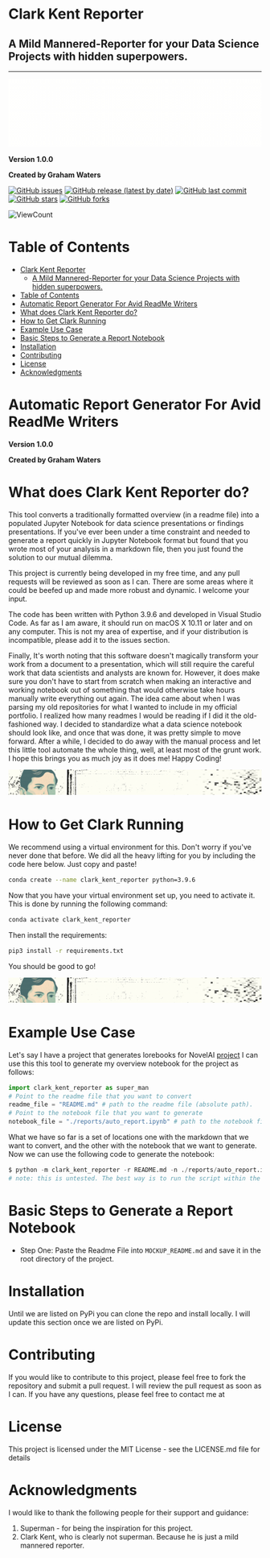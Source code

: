 # Clark Kent Reporter
## A Mild Mannered-Reporter for your Data Science Projects with hidden superpowers.

---

![header](images/header.gif)


**Version 1.0.0**

**Created by Graham Waters**

<!-- add badges for the issues, release, latest updates, and stars/forks -->

[![GitHub issues](https://img.shields.io/github/issues/grahamwaters/Clark-Kent-Reporter)](https://img.shields.io/github/issues/grahamwaters/Clark-Kent-Reporter)
[![GitHub release (latest by date)](https://img.shields.io/github/v/release/grahamwaters/Clark-Kent-Reporter)](https://img.shields.io/github/v/release/grahamwaters/Clark-Kent-Reporter)
[![GitHub last commit](https://img.shields.io/github/last-commit/grahamwaters/Clark-Kent-Reporter)](https://img.shields.io/github/last-commit/grahamwaters/Clark-Kent-Reporter)
[![GitHub stars](https://img.shields.io/github/stars/grahamwaters/Clark-Kent-Reporter)](https://img.shields.io/github/stars/grahamwaters/Clark-Kent-Reporter)
[![GitHub forks](https://img.shields.io/github/forks/grahamwaters/Clark-Kent-Reporter)](https://img.shields.io/github/forks/grahamwaters/Clark-Kent-Reporter)
<!-- add view count to the repo -->
![ViewCount](https://views.whatilearened.today/views/github/grahamwaters/Clark-Kent-Reporter.svg)

# Table of Contents

- [Clark Kent Reporter](#clark-kent-reporter)
  - [A Mild Mannered-Reporter for your Data Science Projects with hidden superpowers.](#a-mild-mannered-reporter-for-your-data-science-projects-with-hidden-superpowers)
- [Table of Contents](#table-of-contents)
- [Automatic Report Generator For Avid ReadMe Writers](#automatic-report-generator-for-avid-readme-writers)
- [What does Clark Kent Reporter do?](#what-does-clark-kent-reporter-do)
- [How to Get Clark Running](#how-to-get-clark-running)
- [Example Use Case](#example-use-case)
- [Basic Steps to Generate a Report Notebook](#basic-steps-to-generate-a-report-notebook)
- [Installation](#installation)
- [Contributing](#contributing)
- [License](#license)
- [Acknowledgments](#acknowledgments)


# Automatic Report Generator For Avid ReadMe Writers
**Version 1.0.0**

**Created by Graham Waters**

# What does Clark Kent Reporter do?

This tool converts a traditionally formatted overview (in a readme file) into a populated Jupyter Notebook for data science presentations or findings presentations. If you've ever been under a time constraint and needed to generate a report quickly in Jupyter Notebook format but found that you wrote most of your analysis in a markdown file, then you just found the solution to our mutual dilemma.

This project is currently being developed in my free time, and any pull requests will be reviewed as soon as I can. There are some areas where it could be beefed up and made more robust and dynamic. I welcome your input.

The code has been written with Python 3.9.6 and developed in Visual Studio Code. As far as I am aware, it should run on macOS X 10.11 or later and on any computer. This is not my area of expertise, and if your distribution is incompatible, please add it to the issues section.

Finally, It's worth noting that this software doesn't magically transform your work from a document to a presentation, which will still require the careful work that data scientists and analysts are known for. However, it does make sure you don't have to start from scratch when making an interactive and working notebook out of something that would otherwise take hours manually write everything out again. The idea came about when I was parsing my old repositories for what I wanted to include in my official portfolio. I realized how many readmes I would be reading if I did it the old-fashioned way. I decided to standardize what a data science notebook should look like, and once that was done, it was pretty simple to move forward. After a while, I decided to do away with the manual process and let this little tool automate the whole thing, well, at least most of the grunt work.
I hope this brings you as much joy as it does me!
Happy Coding!

![separator](images/sep_1.gif)

# How to Get Clark Running

We recommend using a virtual environment for this. Don't worry if you've never done that before. We did all the heavy lifting for you by including the code here below. Just copy and paste!

```bash
conda create --name clark_kent_reporter python=3.9.6
```
Now that you have your virtual environment set up, you need to activate it. This is done by running the following command:
```bash
conda activate clark_kent_reporter
```
Then install the requirements:
```bash
pip3 install -r requirements.txt
```
You should be good to go!

![separator](images/sep_1.gif)
# Example Use Case
Let's say I have a project that generates lorebooks for NovelAI [project](https://github.com/grahamwaters/lorebook_generator_for_novelai)
I can use this this tool to generate my overview notebook for the project as follows:

```python
import clark_kent_reporter as super_man
# Point to the readme file that you want to convert
readme_file = "README.md" # path to the readme file (absolute path).
# Point to the notebook file that you want to generate
notebook_file = "./reports/auto_report.ipynb" # path to the notebook file (relative path).
```
What we have so far is a set of locations one with the markdown that we want to convert, and the other with the notebook that we want to generate. Now we can use the following code to generate the notebook:

```python
$ python -m clark_kent_reporter -r README.md -n ./reports/auto_report.ipynb
# note: this is untested. The best way is to run the script within the cloned repository.
```

# Basic Steps to Generate a Report Notebook
* Step One: Paste the Readme File into `MOCKUP_README.md` and save it in the root directory of the project.


















# Installation
Until we are listed on PyPi you can clone the repo and install locally. I will update this section once we are listed on PyPi.

# Contributing
If you would like to contribute to this project, please feel free to fork the repository and submit a pull request. I will review the pull request as soon as I can. If you have any questions, please feel free to contact me at

# License
This project is licensed under the MIT License - see the LICENSE.md file for details

# Acknowledgments
I would like to thank the following people for their support and guidance:
1. Superman - for being the inspiration for this project.
2. Clark Kent, who is clearly not superman. Because he is just a mild mannered reporter.

